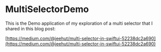 # MultiSelectorDemo

This is the Demo application of my exploration of a multi selector that I shared in this blog post:

[https://medium.com/@jeehut/multi-selector-in-swiftui-52238dc2a690](https://medium.com/@jeehut/multi-selector-in-swiftui-52238dc2a690)

